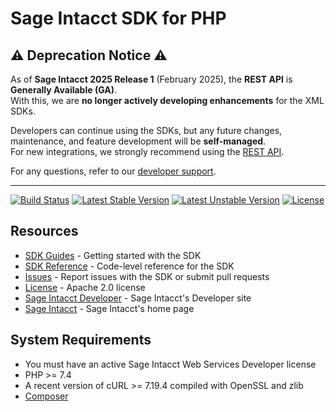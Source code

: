 # Sage Intacct SDK for PHP


## ⚠️ Deprecation Notice ⚠️  

As of **Sage Intacct 2025 Release 1** (February 2025), the **REST API** is **Generally Available (GA)**.  
With this, we are **no longer actively developing enhancements** for the XML SDKs.  

Developers can continue using the SDKs, but any future changes, maintenance, and feature development will be **self-managed**.  
For new integrations, we strongly recommend using the [REST API](https://developer.sage.com/intacct/docs/).

For any questions, refer to our [developer support](https://developer.sage.com/intacct/docs/developer-portal/rest-api-faq/).

---


[![Build Status](https://travis-ci.org/Intacct/intacct-sdk-php.svg?branch=master)](https://travis-ci.org/Intacct/intacct-sdk-php)
[![Latest Stable Version](https://poser.pugx.org/intacct/intacct-sdk-php/v/stable)](https://packagist.org/packages/intacct/intacct-sdk-php)
[![Latest Unstable Version](https://poser.pugx.org/intacct/intacct-sdk-php/v/unstable)](https://packagist.org/packages/intacct/intacct-sdk-php)
[![License](https://poser.pugx.org/intacct/intacct-sdk-php/license)](https://packagist.org/packages/intacct/intacct-sdk-php)

## Resources

* [SDK Guides][sdk-homepage] - Getting started with the SDK
* [SDK Reference][sdk-reference] - Code-level reference for the SDK
* [Issues][sdk-issues] - Report issues with the SDK or submit pull requests
* [License][sdk-license] - Apache 2.0 license
* [Sage Intacct Developer][ia-developer] - Sage Intacct's Developer site
* [Sage Intacct][intacct] - Sage Intacct's home page

## System Requirements

* You must have an active Sage Intacct Web Services Developer license
* PHP >= 7.4
* A recent version of cURL >= 7.19.4 compiled with OpenSSL and zlib
* [Composer](composer)


[intacct]: http://www.intacct.com
[ia-developer]: https://developer.intacct.com/
[sdk-homepage]: https://developer.intacct.com/tools/sdk-php/
[sdk-reference]: https://intacct.github.io/intacct-sdk-php/annotated.html
[sdk-issues]: https://github.com/Intacct/intacct-sdk-php/issues
[sdk-license]: http://www.apache.org/licenses/LICENSE-2.0
[composer]: https://getcomposer.org/
[packagist]: https://packagist.org/packages/intacct/intacct-sdk-php

